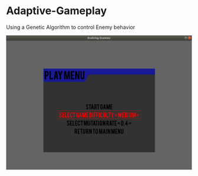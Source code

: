 # Adaptive-Gameplay
Using a Genetic Algorithm to control Enemy behavior

![alt text](https://github.com/NeonInc/Adaptive-Gameplay/blob/master/Play_Menu.png)
